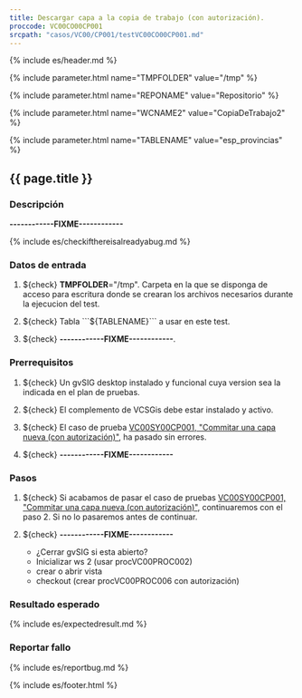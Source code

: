 ```yaml
---
title: Descargar capa a la copia de trabajo (con autorización).
proccode: VC00CO00CP001
srcpath: "casos/VC00/CP001/testVC00CO00CP001.md"
---
```


{% include es/header.md %}

{% include parameter.html name="TMPFOLDER" value="/tmp" %}

{% include parameter.html name="REPONAME" value="Repositorio" %}

{% include parameter.html name="WCNAME2" value="CopiaDeTrabajo2" %}

{% include parameter.html name="TABLENAME" value="esp_provincias" %}

## {{ page.title }}

### Descripción

**------------FIXME------------**

{% include es/checkifthereisalreadyabug.md %}

### Datos de entrada

1. ${check} **TMPFOLDER**="/tmp". Carpeta en la que se disponga de acceso para escritura donde
   se crearan los archivos necesarios durante la ejecucion del test.

4. ${check} Tabla ```${TABLENAME}``` a usar en este test. 

4. ${check} **------------FIXME------------**. 

### Prerrequisitos

1. ${check} Un gvSIG desktop instalado y funcional cuya version sea la indicada en el plan de pruebas.

2. ${check} El complemento de VCSGis debe estar instalado y activo.

3. ${check} El caso de prueba [VC00SY00CP001, "Commitar una capa nueva (con autorización)"](../../SY00/CP001/testVC00SY00CP001.md),
   ha pasado sin errores. 

4. ${check} **------------FIXME------------**

### Pasos

1. ${check} Si acabamos de pasar el caso de pruebas 
   [VC00SY00CP001, "Commitar una capa nueva (con autorización)"](../../SY00/CP001/testVC00SY00CP001.md), 
   continuaremos con el paso 2. 
   Si no lo pasaremos antes de continuar. 
      
1. ${check} **------------FIXME------------**
   * ¿Cerrar gvSIG si esta abierto?
   * Inicializar ws 2 (usar procVC00PROC002)
   * crear o abrir vista
   * checkout (crear procVC00PROC006 con autorización)

### Resultado esperado

{% include es/expectedresult.md %}

### Reportar fallo

{% include es/reportbug.md %}

{% include es/footer.html %}

